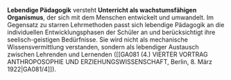 
**Lebendige Pädagogik** versteht **Unterricht als wachstumsfähigen Organismus**, der sich mit dem Menschen entwickelt und umwandelt. Im Gegensatz zu starren Lehrmethoden passt sich lebendige Pädagogik an die individuellen Entwicklungsphasen der Schüler an und berücksichtigt ihre seelisch-geistigen Bedürfnisse. Sie wird nicht als mechanische Wissensvermittlung verstanden, sondern als lebendiger Austausch zwischen Lehrenden und Lernenden ([[GA081 (4.) VIERTER VORTRAG ANTHROPOSOPHIE UND ERZIEHUNGSWISSENSCHAFT, Berlin, 8. März 1922|GA081/4]]).

